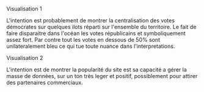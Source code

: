 Visualisation 1

L'intention est probablement de montrer la centralisation des votes démocrates sur quelques ilots réparti sur l'ensemble du territoire. Le fait de faire disparaitre dans l'océan les votes républicains et symboliquement assez fort. Par contre tout les votes en dessous de 50% sont unilateralement bleu ce qui tue toute nuance dans l'interpretations.

Visualisation 2

L'intention est de montrer la popularité du site est sa capacité a gérer la masse de données, sur un ton très leger et positif, possiblement pour attirer des partenaires commerciaux.
